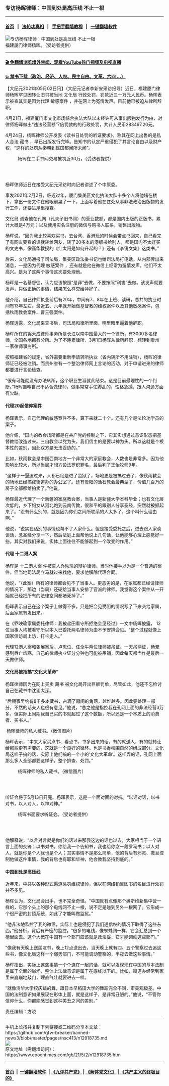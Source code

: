 ### 专访杨晖律师：中国到处是高压线 不止一根
------------------------

#### [首页](https://github.com/gfw-breaker/banned-news3/blob/master/README.md) &nbsp;&nbsp;|&nbsp;&nbsp; [法轮功真相](https://github.com/begood0513/basic/blob/master/README.md)  &nbsp;&nbsp;|&nbsp;&nbsp; [手把手翻墙教程](https://github.com/gfw-breaker/guides/wiki)  &nbsp;&nbsp;|&nbsp;&nbsp; [一键翻墙软件](https://github.com/gfw-breaker/nogfw/blob/master/README.md)  



<div><img alt="专访杨晖律师：中国到处是高压线 不止一根" class="attachment-djy_600_400 size-djy_600_400 wp-post-image" src="https://i.epochtimes.com/assets/uploads/2021/05/id12918919-yanghui2FotoJet-600x400.jpg"/>
<div class="caption">
 福建厦门律师杨晖。（受访者提供）
</div></div><hr/>

#### [ 🎬  免翻墙浏览墙外禁闻、观看YouTube热门视频及电视直播](https://github.com/gfw-breaker/HelloWorld)

#### [ 💥  禁书下载（政治、经济、人权、民主自由、文革、六四 ...）](https://github.com/gfw-breaker/books/blob/master/README.md)

<div><p>
 【大纪元2021年05月02日讯】（大纪元记者李新安采访报导）近日，福建厦门律师杨晖罕见因转让旧书被当地
 <ok href="https://www.epochtimes.com/gb/tag/%E6%96%87%E5%8C%96%E5%B1%80.html">
  文化局
 </ok>
 行政处罚，罚款近三十万元人民币。杨晖表示被查其实是因为代理
 <ok href="https://www.epochtimes.com/gb/tag/%E6%95%8F%E6%84%9F%E6%A1%88%E4%BB%B6.html">
  敏感案件
 </ok>
 ，并在网上为冤情发声。目前他已被迫从律所辞职。
</p>
<p>
 4月21日，福建厦门市文化市场综合执法大队以未经许可从事出版物发行为由，对律师杨晖做出“违法经营额”7倍罚款的的行政处罚，共计人民币283497.20元。
</p>
<p>
 4月24日，杨晖律师公开发表《读书日处罚的听证要求》，称其在网上出售的是私人合法
 <ok href="https://www.epochtimes.com/gb/tag/%E8%97%8F%E4%B9%A6.html">
  藏书
 </ok>
 ，早已出版发行完毕。告知书的认定严重侵犯了其言论自由以及财产权，“这样的处罚从秦朝到民国都闻所未闻”。
</p>
<figure aria-describedby="caption-attachment-12918896" class="wp-caption aligncenter" id="attachment_12918896" style="width: 424px">
 <ok href="https://i.epochtimes.com/assets/uploads/2021/05/id12918896-image023.jpg" target="_blank">
  <img alt="" class="wp-image-12918896" src="https://i.epochtimes.com/assets/uploads/2021/05/id12918896-image023-600x800.jpg"/>
 </ok>
 <br/><figcaption class="wp-caption-text" id="caption-attachment-12918896">
  杨晖在二手书网交易被罚近30万。（受访者提供）
 </figcaption><br/>
</figure><br/>
<p>
 杨晖律师近日在接受大纪元采访时向记者讲述了个中原委。
</p>
<p>
 事发2021年2月2日，临近过年，厦门集美区文化执法大队十多个人将他堵在楼下，拿出一份文件在他眼前晃了一下，上面写着他在住处从事非法政治出版物的发行工作，还要进屋里搜查。
</p>
<p>
 <ok href="https://www.epochtimes.com/gb/tag/%E6%96%87%E5%8C%96%E5%B1%80.html">
  文化局
 </ok>
 调查他在孔网（孔夫子旧书网）的营业数额，都是国内出版的正版书，累计大概是4万元；以及使用实名注册的微信与购书人联系，销售出版物。
</p>
<p>
 杨晖说，“因为我比较喜欢买书，去台湾、香港玩的时候会带点书回来，自己看完了有网友要看的话就转给网友，转了20多本的港版书给别人，都是国内不太好买的文史书，像高华教授的《红太阳是如何升起的？》还有《李锐文集》这类书。”
</p>
<p>
 后来，文化局通报了司法局，集美区政法委书记也给司法局打电话。从内部传出来消息，一是因为代理
 <ok href="https://www.epochtimes.com/gb/tag/%E6%95%8F%E6%84%9F%E6%A1%88%E4%BB%B6.html">
  敏感案件
 </ok>
 ，还有就是他在微信上经常为冤情发声，他们不太高兴。是为了这两个事情这次要处理他。
</p>
<p>
 杨晖是一名基督徒，认为应该按照“是非”去做，不要按照“利害”去做。该发声就要发声，只做正确的事情，结果怎么样交给神好了。
</p>
<p>
 他介绍，自己律师执业前后有20年，中间有7、8年在上班、读研，总共的执业时间有13年左右。最近五、六年就开始做基督教的维权案件以及其他敏感案件，包括秋雨教会案件、曹三强案件。
</p>
<p>
 杨晖透露，文化局来查书后，司法局和律所里面，明里暗里逼着他辞职。
</p>
<p>
 杨晖所在的锦天成律师事务所是长江以南中国最大的一个律所，有3000多名律师，全国各地都有分所。为了不连累律所，3月1日杨晖从律所辞职，想转到贵州一家律师事务所。
</p>
<p>
 按照福建省的规定，省外需要重新申请转所执业（省内转所不用注销），杨晖的律师证已经被注销。而贵州省有一个整治律师网上言论的活动，对于申请进来的律师都要进行言论检查。
</p>
<p>
 “很有可能就没有办法转所，这个职业生涯就此结束。这是目前最理性的一个判断。”杨晖自嘲自己不适合做律师，做事常常手忙脚乱的，性格急躁，跟人沟通方面有欠缺。
</p>
<h4>
 代理20起信仰案件
</h4>
<p>
 杨晖表示，自己代理的敏感案件不多，算下来就二十个。还有几个是法轮功学员的案子。
</p>
<p>
 他介绍，“国内的教会场所都是在共产党的控制之下，它其实想通过意识形态把基督教给改造过来。三自教会以党为头，我们信主的是要以神为头。所以这就是个根本性的差别，因此双方是无法妥协的。”
</p>
<p>
 比如，秋雨教会是中国西南地方一个非常大的家庭教会，人数也是非常多。因为他影响比较大，所以当局才想方设法罗织罪名，最后判了王怡牧师9年。
</p>
<p>
 “这样子一逼迫过来，人都已经是进了监狱了，场地更是被搞过去了，像秋雨教会的场地已经搞成街道办的办公室了。还有贵阳的活石教会最典型了，价值几百万的房子全部都给拍卖了。”他说。
</p>
<p>
 杨晖最近代理了一个新疆的家庭教会案，当事人是新疆大学本科毕业；也有文化层次低的，乡下妇女从河北跑到云南传教，很和平的跟别人分享圣经，突然就被抓起来了。“没有什么别的，就是因为你们之间所联系的人太多了，这个叫什么理由啊。”
</p>
<p>
 他说，“说实在话别的事情也帮不了人家什么。但是接受委托之后，进去跟人家谈谈话，念圣经分享一下，然后法庭上面帮他说上几句话，让他能够心理上感觉好一些。其实对我们来说，实体上面往往不能够起到一个改变的作用。”
</p>
<h4>
 代理
 <ok href="https://www.epochtimes.com/gb/tag/%E5%8D%81%E4%BA%8C%E6%B8%AF%E4%BA%BA%E6%A1%88.html">
  十二港人案
 </ok>
</h4>
<p>
 杨晖是
 <ok href="https://www.epochtimes.com/gb/tag/%E5%8D%81%E4%BA%8C%E6%B8%AF%E4%BA%BA%E6%A1%88.html">
  十二港人案
 </ok>
 件被告人乔映瑜的辩护律师。当时他接手以为是一个普通的案件，但当地司法局立马就过来找他，要求他解除代理合同。
</p>
<p>
 他说，“（此案）所有的律师都会见不了当事人。更恶劣的是，在家属都已经请律师的情况下，那边（当局）还硬给当事人安排了官派的律师。我觉得这个案件从一开始就已经把所有的法律空间都堵死掉了。”
</p>
<p>
 杨晖表示自己在这个案子上做得不多，只是把会见受阻的情况写了下来交给家属，后面家属有发出来。
</p>
<p>
 在《乔映瑜家属委托律师：我被盐田看守所拒绝会见经过》一文中杨晖披露， 12位当事人均被看守所以本人已委托两名律师为由不予安排会见。“整个过程就像上国家信访局上访，打卡走人。”
</p>
<p>
 代理12港人案和张展案后，卢思位、任全牛两位律师被吊证。一天吊两证，杨晕感到唇亡齿寒，自己的律师执业证分分钟也可能被吊销，因此每天都当作是最后一天做律师。
</p>
<h4>
 文化局被指搞“文化大革命”
</h4>
<p>
 杨晖律师因为在网上买卖
 <ok href="https://www.epochtimes.com/gb/tag/%E8%97%8F%E4%B9%A6.html">
  藏书
 </ok>
 被文化局开出巨额罚单，尽管如此，他还不忘检讨自己在藏书中沈湎太深。
</p>
<p>
 “后期家里约有8千多本藏书，占满了房间的角落，越堆越多。因此要处理一部分，不然的话夫人也很有意见。”他说，“总之他是指控我在孔网上面的非法经营3万多，但实际上同期我自己买的书就超过了这个数额，所以还是一个本质上的消费者、买书人。”
</p>
<p>
 <ok href="https://i.epochtimes.com/assets/uploads/2021/05/id12918922-mmexport1619932069172.jpg">
  <img alt="" class="size-large wp-image-12918922" src="https://i.epochtimes.com/assets/uploads/2021/05/id12918922-mmexport1619932069172-600x401.jpg"/>
 </ok>
 杨晖律师的私人藏书。（微信图片）
</p>
<p>
 杨晖表示，“本来大家买点书、看点书，书多出来的话，有的就送人，有的就转让给那些更有需要的，这就是一个良好的循环。也是书香氛围自然的组成部分。文化局这样子搞的话，实际上他们搞的一个小的‘文化大革命’。这样弄的话，孔网上面那么多人全部都要这样子，整个排查、处罚。”
</p>
<figure aria-describedby="caption-attachment-12918924" class="wp-caption aligncenter" id="attachment_12918924" style="width: 600px">
 <ok href="https://i.epochtimes.com/assets/uploads/2021/05/id12918924-mmexport1619932060550.jpg" target="_blank">
  <img alt="" class="size-large wp-image-12918924" src="https://i.epochtimes.com/assets/uploads/2021/05/id12918924-mmexport1619932060550-600x420.jpg"/>
 </ok>
 <br/><figcaption class="wp-caption-text" id="caption-attachment-12918924">
  杨晖律师的私人藏书。（微信图片）
 </figcaption><br/>
</figure><br/>
<p>
 听证会将于5月13日开庭。杨晖表示，这是一个面对面的对抗。“以话对话，以书对书，以人对人，以神对神。”
</p>
<figure aria-describedby="caption-attachment-12918903" class="wp-caption aligncenter" id="attachment_12918903" style="width: 380px">
 <ok href="https://i.epochtimes.com/assets/uploads/2021/05/id12918903-IMG_4145-1.png" target="_blank">
  <img alt="" class="wp-image-12918903" src="https://i.epochtimes.com/assets/uploads/2021/05/id12918903-IMG_4145-1-600x886.png"/>
 </ok>
 <br/><figcaption class="wp-caption-text" id="caption-attachment-12918903">
  杨晖书面要求听证会。（受访者提供）
 </figcaption><br/>
</figure><br/>
<p>
 他解释说，“以言对言就是你们的话过来那我这边的话也过去，大家相当于一个语言上面的交锋；以书对书，你给我一个告知书，我也给你念一段罗马书；以人对人，就是你是个人我也是个人；其实事情不是那么简单，他的背后有邪灵、撒旦控制他做这件事情，我的背后也有耶和华神，他会教我坚持到底的。”
</p>
<h4>
 中国到处是高压线
</h4>
<p>
 近年来，中共以各种形式渠道惩罚维权律师，但以在网络销售图书的名目进行处罚并不多见。
</p>
<p>
 杨晖认为，文化局会出手，也不完全奇怪。“中国就有点像那个奥斯维新集中营一样的，它那个头上的那个电线网不止一根，说不定是碰到另外一根网了。它形成一个很严密的封锁系统，如此了才能叫做监狱。”
</p>
<p>
 “他非法地监控了我的微信，实际上也是侵犯了我们通信权的情况下取得了这些东西。”他分析，背后有严密的监控。“很多的电线，像蜘蛛网一样，它会汇总到一个槽里面去。这个大概在中国有一个部门应该就是政法委，它才能调动这些部门。”
</p>
<p>
 “像我有天晚上送朋友书，晚上12点送出去，当天晚上就有四、五个警察过去追这些书，像文化局这样一个弱势部门，不可能调动警察的，半夜去做这些事情。”
</p>
<p>
 杨晖指出，实际上这些事情一个个连在一起的话，就可以发现现在中国的基本法制是属于全面的崩坏，整体上法律意识是属于在底线以下的。比如，街道办经常到家里来崩崩地敲门，理直气壮就要进去一样。
</p>
<p>
 “就像清华大学校庆跳的舞，跟日本早稻田大学的舞蹈完全不同，审美观极差。中国的法制意识如果展现在形体上面，就是这样子，是非常丑陋的。”他说，“不管你信仰什么，你都能感觉到这种美丑之间的差别。”
</p>
<p>
 责任编辑：方晓
</p>
<p>
</p>
</div>
<hr/>
手机上长按并复制下列链接或二维码分享本文章：<br/>
https://github.com/gfw-breaker/banned-news3/blob/master/pages/nsc413/n12918735.md <br/>
<a href='https://github.com/gfw-breaker/banned-news3/blob/master/pages/nsc413/n12918735.md'><img src='https://github.com/gfw-breaker/banned-news3/blob/master/pages/nsc413/n12918735.md.png'/></a> <br/>
原文地址（需翻墙访问）：https://www.epochtimes.com/gb/21/5/2/n12918735.htm


------------------------
#### [首页](https://github.com/gfw-breaker/banned-news3/blob/master/README.md) &nbsp;|&nbsp; [一键翻墙软件](https://github.com/gfw-breaker/nogfw/blob/master/README.md) &nbsp;| [《九评共产党》](https://github.com/gfw-breaker/9ping.md/blob/master/README.md#九评之一评共产党是什么) | [《解体党文化》](https://github.com/gfw-breaker/jtdwh.md/blob/master/README.md) | [《共产主义的终极目的》](https://github.com/gfw-breaker/gczydzjmd.md/blob/master/README.md)


<img src='http://gfw-breaker.win/banned-news3/pages/nsc413/n12918735.md' width='0px' height='0px'/>
